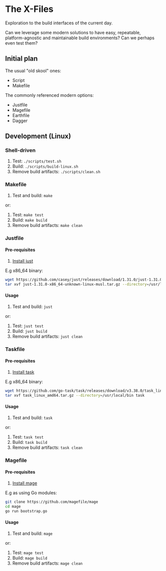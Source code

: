 # The X-Files

Exploration to the build interfaces of the current day.

Can we leverage some modern solutions to have easy, repeatable, platform-agnostic and maintainable
build environments? Can we perhaps even test them?

## Initial plan

The usual "old skool" ones:

- Script
- Makefile

The commonly referenced modern options:

- Justfile
- Magefile
- Earthfile
- Dagger

## Development (Linux)

### Shell-driven

1. Test: `./scripts/test.sh`
2. Build: `./scripts/build-linux.sh`
3. Remove build artifacts: `./scripts/clean.sh`

### Makefile

1. Test and build: `make`

or:

1. Test: `make test`
2. Build: `make build`
3. Remove build artifacts: `make clean`

### Justfile

#### Pre-requisites

1. [Install just](https://github.com/casey/just/tree/master?tab=readme-ov-file#installation)

E.g x86_64 binary:

```sh
wget https://github.com/casey/just/releases/download/1.31.0/just-1.31.0-x86_64-unknown-linux-musl.tar.gz
tar xvf just-1.31.0-x86_64-unknown-linux-musl.tar.gz --directory=/usr/local/bin just
```

#### Usage

1. Test and build: `just`

or:

1. Test: `just test`
2. Build: `just build`
3. Remove build artifacts: `just clean`

### Taskfile

#### Pre-requisites

1. [Install task](https://taskfile.dev/installation/)

E.g x86_64 binary:

```sh
wget https://github.com/go-task/task/releases/download/v3.38.0/task_linux_amd64.tar.gz
tar xvf task_linux_amd64.tar.gz --directory=/usr/local/bin task
```

#### Usage

1. Test and build: `task`

or:

1. Test: `task test`
2. Build: `task build`
3. Remove build artifacts: `task clean`

### Magefile

#### Pre-requisites

1. [Install mage](https://magefile.org/)

E.g as using Go modules:

```sh
git clone https://github.com/magefile/mage
cd mage
go run bootstrap.go
```

#### Usage

1. Test and build: `mage`

or:

1. Test: `mage test`
2. Build: `mage build`
3. Remove build artifacts: `mage clean`

